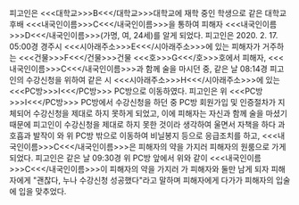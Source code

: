 피고인은 <<<대학교>>>B<<</대학교>>>대학교에 재학 중인 학생으로 같은 대학교 후배 <<<내국인이름>>>C<<</내국인이름>>>을 통하여 피해자 <<<내국인이름>>>D<<</내국인이름>>>(가명, 여, 24세)를 알게 되었다.
피고인은 2020. 2. 17. 05:00경 경주시 <<<시아래주소>>>E<<</시아래주소>>>에 있는 피해자가 거주하는 <<<건물>>>F<<</건물>>>건물 <<<호>>>G<<</호>>>호에서 피해자, <<<내국인이름>>>C<<</내국인이름>>>과 함께 술을 마시던 중, 같은 날 08:14경 피고인의 수강신청을 위하여 같은 시 <<<시아래주소>>>H<<</시아래주소>>>에 있는 <<<PC방>>>I<<</PC방>>> PC방으로 이동하였다.
피고인은 위 <<<PC방>>>I<<</PC방>>> PC방에서 수강신청을 하던 중 PC방 회원가입 및 인증절차가 지체되어 수강신청을 제대로 하지 못하게 되었고, 이에 피해자는 자신과 함께 술을 마셨기 때문에 피고인이 수강신청을 제대로 하지 못한 것이라 생각하여 울면서 자책을 하다 과호흡과 발작이 와 위 PC방 밖으로 이동하여 비닐봉지 등으로 응급조치를 하고, <<<내국인이름>>>C<<</내국인이름>>>은 피해자의 약을 가지러 피해자의 원룸으로 가게 되었다.
피고인은 같은 날 09:30경 위 PC방 앞에서 위와 같이 <<<내국인이름>>>C<<</내국인이름>>>이 피해자의 약을 가지러 가 피해자와 둘만 남게 되자 피해자에게 "괜찮다, 누나 수강신청 성공했다"라고 말하며 피해자에게 다가가 피해자의 입술에 입을 맞추었다.